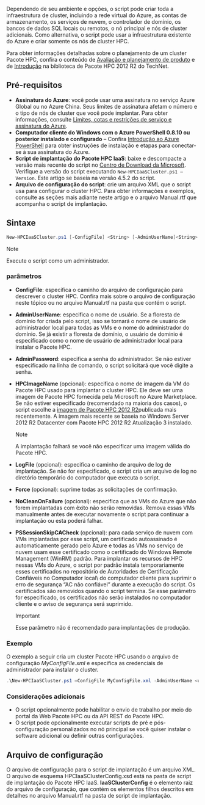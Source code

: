 



Dependendo de seu ambiente e opções, o script pode criar toda a infraestrutura de cluster, incluindo a rede virtual do Azure, as contas de armazenamento, os serviços de nuvem, o controlador de domínio, os bancos de dados SQL locais ou remotos, o nó principal e nós de cluster adicionais. Como alternativa, o script pode usar a infraestrutura existente do Azure e criar somente os nós de cluster HPC.

Para obter informações detalhadas sobre o planejamento de um cluster Pacote HPC, confira o conteúdo de [Avaliação e planejamento de produto](https://technet.microsoft.com/library/jj899596.aspx) e de [Introdução](https://technet.microsoft.com/library/jj899590.aspx) na biblioteca de Pacote HPC 2012 R2 do TechNet.

## <a name="prerequisites"></a>Pré-requisitos
* **Assinatura do Azure**: você pode usar uma assinatura no serviço Azure Global ou no Azure China. Seus limites de assinatura afetam o número e o tipo de nós de cluster que você pode implantar. Para obter informações, consulte [Limites, cotas e restrições de serviço e assinatura do Azure](../articles/azure-subscription-service-limits.md).
* **Computador cliente do Windows com o Azure PowerShell 0.8.10 ou posterior instalado e configurado** – Confira [Introdução ao Azure PowerShell](/powershell/azureps-cmdlets-docs) para obter instruções de instalação e etapas para conectar-se à sua assinatura do Azure.
* **Script de implantação do Pacote HPC IaaS**: baixe e descompacte a versão mais recente do script no [Centro de Download da Microsoft](https://www.microsoft.com/download/details.aspx?id=44949). Verifique a versão do script executando `New-HPCIaaSCluster.ps1 –Version`. Este artigo se baseia na versão 4.5.2 do script.
* **Arquivo de configuração do script**: crie um arquivo XML que o script usa para configurar o cluster HPC. Para obter informações e exemplos, consulte as seções mais adiante neste artigo e o arquivo Manual.rtf que acompanha o script de implantação.

## <a name="syntax"></a>Sintaxe
```PowerShell
New-HPCIaaSCluster.ps1 [-ConfigFile] <String> [-AdminUserName]<String> [[-AdminPassword] <String>] [[-HPCImageName] <String>] [[-LogFile] <String>] [-Force] [-NoCleanOnFailure] [-PSSessionSkipCACheck] [<CommonParameters>]
```
> [!NOTE]
> Execute o script como um administrador.
> 
> 

### <a name="parameters"></a>parâmetros
* **ConfigFile**: especifica o caminho do arquivo de configuração para descrever o cluster HPC. Confira mais sobre o arquivo de configuração neste tópico ou no arquivo Manual.rtf na pasta que contém o script.
* **AdminUserName**: especifica o nome de usuário. Se a floresta de domínio for criada pelo script, isso se tornará o nome de usuário de administrador local para todas as VMs e o nome do administrador do domínio. Se já existir a floresta de domínio, o usuário de domínio é especificado como o nome de usuário de administrador local para instalar o Pacote HPC.
* **AdminPassword**: especifica a senha do administrador. Se não estiver especificado na linha de comando, o script solicitará que você digite a senha.
* **HPCImageName** (opcional): especifica o nome de imagem da VM do Pacote HPC usado para implantar o cluster HPC. Ele deve ser uma imagem de Pacote HPC fornecida pela Microsoft no Azure Marketplace. Se não estiver especificado (recomendado na maioria dos casos), o script escolhe a [imagem de Pacote HPC 2012 R2](https://azure.microsoft.com/marketplace/partners/microsoft/hpcpack2012r2onwindowsserver2012r2/)publicada mais recentemente. A imagem mais recente se baseia no Windows Server 2012 R2 Datacenter com Pacote HPC 2012 R2 Atualização 3 instalado.
  
  > [!NOTE]
  > A implantação falhará se você não especificar uma imagem válida do Pacote HPC.
  > 
  > 
* **LogFile** (opcional): especifica o caminho de arquivo de log de implantação. Se não for especificado, o script cria um arquivo de log no diretório temporário do computador que executa o script.
* **Force** (opcional): suprime todas as solicitações de confirmação.
* **NoCleanOnFailure** (opcional): especifica que as VMs do Azure que não forem implantadas com êxito não serão removidas. Remova essas VMs manualmente antes de executar novamente o script para continuar a implantação ou esta poderá falhar.
* **PSSessionSkipCACheck** (opcional): para cada serviço de nuvem com VMs implantadas por esse script, um certificado autoassinado é automaticamente gerado pelo Azure e todas as VMs no serviço de nuvem usam esse certificado como o certificado do Windows Remote Management (WinRM) padrão. Para implantar os recursos de HPC nessas VMs do Azure, o script por padrão instala temporariamente esses certificados no repositório de Autoridades de Certificação Confiáveis no Computador local\\ do computador cliente para suprimir o erro de segurança “AC não confiável” durante a execução do script. Os certificados são removidos quando o script termina. Se esse parâmetro for especificado, os certificados não serão instalados no computador cliente e o aviso de segurança será suprimido.
  
  > [!IMPORTANT]
  > Esse parâmetro não é recomendado para implantações de produção.
  > 
  > 

### <a name="example"></a>Exemplo
O exemplo a seguir cria um cluster Pacote HPC usando o arquivo de configuração *MyConfigFile.xml* e especifica as credenciais de administrador para instalar o cluster.

```PowerShell
.\New-HPCIaaSCluster.ps1 –ConfigFile MyConfigFile.xml -AdminUserName <username> –AdminPassword <password>
```

### <a name="additional-considerations"></a>Considerações adicionais
* O script opcionalmente pode habilitar o envio de trabalho por meio do portal da Web Pacote HPC ou da API REST do Pacote HPC.
* O script pode opcionalmente executar scripts de pré e pós-configuração personalizados no nó principal se você quiser instalar o software adicional ou definir outras configurações.

## <a name="configuration-file"></a>Arquivo de configuração
O arquivo de configuração para o script de implantação é um arquivo XML. O arquivo de esquema HPCIaaSClusterConfig.xsd está na pasta de script de implantação do Pacote HPC IaaS. **IaaSClusterConfig** é o elemento raiz do arquivo de configuração, que contém os elementos filhos descritos em detalhes no arquivo Manual.rtf na pasta de script de implantação.

